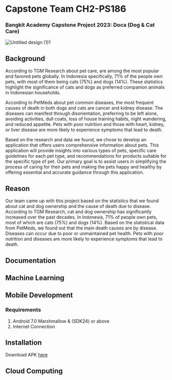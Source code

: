 # Capstone Team CH2-PS186
### Bangkit Academy Capstone Project 2023: Doca (Dog & Cat Care)
![Untitled design (1)1](https://github.com/ernestwidjaja/Capstone-Project-CH2-PS186/assets/47309223/e95fe5d1-1a3c-4c14-9d46-bd472789f93b)

## Background
According to TGM Research about pet care, are among the most popular and favored pets globally. In Indonesia specifically, 71% of the people own pets, with most of them being cats (75%) and dogs (14%). These statistics highlight the significance of cats and dogs as preferred companion animals in Indonesian households.

According to PetMeds about pet common diseases, the most frequent causes of death in both dogs and cats are cancer and kidney disease. The diseases can manifest through disorientation, preferring to be left alone, avoiding activities, dull coats, loss of house training habits, night wandering, and reduced appetite. Pets with poor nutrition and those with heart, kidney, or liver disease are more likely to experience symptoms that lead to death.

Based on the research and data we found,  we chose to develop an application that offers users comprehensive information about pets. This application will provide insights into various types of pets, specific care guidelines for each pet type, and recommendations for products suitable for the specific type of pet. Our primary goal is to assist users in simplifying the process of caring for their pets and making the pets happy and healthy by offering essential and accurate guidance through this application.

## Reason
Our team came up with this project based on the statistics that we found about cat and dog ownership and the cause of death due to disease. According to TGM Research, cat and dog ownership has significantly increased over the past decades. In Indonesia, 71% of people own pets, most of which are cats (75%) and dogs (14%). Based on the statistical data from PetMeds, we found out that the main death causes are by disease. Diseases can occur due to poor or unmaintained pet health. Pets with poor nutrition and diseases are more likely to experience symptoms that lead to death.

## Documentation
## Machine Learning

## Mobile Development
### Requirements
1. Android 7.0 Marshmallow & (SDK24) or above
2. Internet Connection

## Installation
 Download APK [here](https://drive.google.com/file/d/1VVmY0R6bFR7ucHZsb2mLzfG492Y2C0bb/view?usp=sharing)
## Cloud Computing




